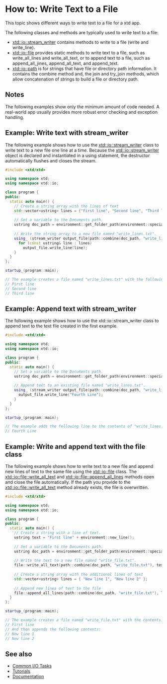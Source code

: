 # How to: Write Text to a File

This topic shows different ways to write text to a file for a xtd app.

The following classes and methods are typically used to write text to a file:

* [xtd::io::stream_writer](https://gammasoft71.github.io/xtd/reference_guides/latest/classxtd_1_1io_1_1stream__writer.html) contains methods to write to a file (write and write_line).
* [xtd::io::file](https://gammasoft71.github.io/xtd/reference_guides/latest/classxtd_1_1io_1_1file.html) provides static methods to write text to a file, such as write_all_lines and write_all_text, or to append text to a file, such as append_all_jines, append_all_text, and append_text.
* [xtd::io::path](https://gammasoft71.github.io/xtd/reference_guides/latest/classxtd_1_1io_1_1path.html) is for strings that have file or directory path information. It contains the combine method and, the join and try_join methods, which allow concatenation of strings to build a file or directory path.

## Notes

The following examples show only the minimum amount of code needed. A real-world app usually provides more robust error checking and exception handling.

## Example: Write text with stream_writer

The following example shows how to use the [xtd::io::stream_writer](https://gammasoft71.github.io/xtd/reference_guides/latest/classxtd_1_1io_1_1stream__writer.html) class to write text to a new file one line at a time. Because the [xtd::io::stream_writer](https://gammasoft71.github.io/xtd/reference_guides/latest/classxtd_1_1io_1_1stream__writer.html) object is declared and instantiated in a using statement, the destructor automatically flushes and closes the stream.

```cpp
#include <xtd/xtd>

using namespace xtd;
using namespace xtd::io;

class program {
public:
  static auto main() {
    // Create a string array with the lines of text
    std::vector<ustring> lines = {"First line", "Second line", "Third line"};
    
    // Set a variable to the Documents path.
    ustring doc_path = environment::get_folder_path(environment::special_folder::my_documents);
    
    // Write the string array to a new file named "write_lines.txt".
    using_ (stream_writer output_file(path::combine(doc_path, "write_lines.txt"))) {
      for (const ustring& line : lines)
        output_file.write_line(line);
    }
  }
};

startup_(program::main);

// The example creates a file named "write_lines.txt" with the following contents:
// First line
// Second line
// Third line
```

## Example: Append text with stream_writer
 
The following example shows how to use the xtd::io::stream_writer class to append text to the text file created in the first example.
 
```cpp
#include <xtd/xtd>

using namespace xtd;
using namespace xtd::io;

class program {
public:
  static auto main() {
    // Set a variable to the Documents path.
    ustring doc_path = environment::get_folder_path(environment::special_folder::my_documents);
    
    // Append text to an existing file named "write_lines.txt".
    using_ (stream_writer output_file(path::combine(doc_path, "write_lines.txt"), true)) {
      output_file.write_line("Fourth Line");
    }
  }
};

startup_(program::main);

// The example adds the following line to the contents of "write_lines.txt":
// Fourth Line
```

## Example: Write and append text with the file class

The following example shows how to write text to a new file and append new lines of text to the same file using the [xtd::io::file](https://gammasoft71.github.io/xtd/reference_guides/latest/classxtd_1_1io_1_1file.html) class. The [xtd::io::file::write_all_text](https://gammasoft71.github.io/xtd/reference_guides/latest/classxtd_1_1io_1_1file.html#a93dd71561fbc7a998bd3d92f6f4cd671) and [xtd::io::file::append_all_lines](https://gammasoft71.github.io/xtd/reference_guides/latest/classxtd_1_1io_1_1file.html#a8dbded14b2a5d0ecf45bd83a727c61aa) methods open and close the file automatically. If the path you provide to the [xtd::io::file::write_all_text](https://gammasoft71.github.io/xtd/reference_guides/latest/classxtd_1_1io_1_1file.html#a93dd71561fbc7a998bd3d92f6f4cd671) method already exists, the file is overwritten.

```cpp
#include <xtd/xtd>

using namespace xtd;
using namespace xtd::io;

class program {
public:
  static auto main() {
    // Create a string with a line of text.
    ustring text = "First line" + environment::new_line();
    
    // Set a variable to the Documents path.
    ustring doc_path = environment::get_folder_path(environment::special_folder::my_documents);
    
    // Write the text to a new file named "write_file.txt".
    file::write_all_text(path::combine(doc_path, "write_file.txt"), text);
    
    // Create a string array with the additional lines of text
    std::vector<ustring> lines = { "New line 1", "New line 2" };
    
    // Append new lines of text to the file
    file::append_all_lines(path::combine(doc_path, "write_file.txt"), lines);
  }
};

startup_(program::main);

// The example creates a file named "write_file.txt" with the contents:
// First line
// And then appends the following contents:
// New line 1
// New line 2
```
 
## See also

* [Common I/O Tasks](/docs/documentation/Guides/xtd.core/Common%20I%3AO%20tasks)
* [Tutorials](/docs/documentation/Guides/Overview/Tutorials)
* [Documentation](/docs/documentation)
